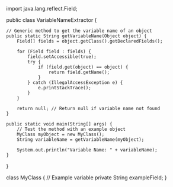 import java.lang.reflect.Field;

public class VariableNameExtractor {

    // Generic method to get the variable name of an object
    public static String getVariableName(Object object) {
        Field[] fields = object.getClass().getDeclaredFields();

        for (Field field : fields) {
            field.setAccessible(true);
            try {
                if (field.get(object) == object) {
                    return field.getName();
                }
            } catch (IllegalAccessException e) {
                e.printStackTrace();
            }
        }

        return null; // Return null if variable name not found
    }

    public static void main(String[] args) {
        // Test the method with an example object
        MyClass myObject = new MyClass();
        String variableName = getVariableName(myObject);

        System.out.println("Variable Name: " + variableName);
    }
}

class MyClass {
    // Example variable
    private String exampleField;
}
